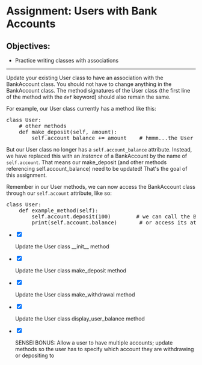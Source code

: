 <div class="module_description active_lesson_with_video ">
									<h1>Assignment: Users with Bank Accounts</h1>
<h2>Objectives:</h2>
<ul>
    <li>Practice writing classes with associations</li>
</ul>
<hr>
<p>Update your existing User class to have an association with the BankAccount class. You should not have to change anything in the BankAccount class. The method signatures of the User class (the first line of the method with the <code>def</code> keyword) should also remain the same.</p>
<p>For example, our User class currently has a method like this:</p>
<pre data-language="python" class="rainbow"><span class="keyword from-rainbow">class</span> User:
    <span class="comment from-rainbow"># other methods</span>
    <span class="storage function from-rainbow">def</span> <span class="entity name function from-rainbow">make_deposit</span>(<span class="variable self from-rainbow">self</span>, amount):
    	<span class="variable self from-rainbow">self</span>.account_balance <span class="keyword operator from-rainbow">+</span><span class="keyword operator from-rainbow">=</span> amount	<span class="comment from-rainbow"># hmmm...the User class doesn't have an account_balance attribute anymore</span>
</pre>
<p>But our User class no longer has a <code>self.account_balance</code> attribute. Instead, we have replaced this with an <em>instance</em> of a BankAccount by the name of <code>self.account</code>. That means our make_deposit (and other methods referencing self.account_balance) need to be updated! That's the goal of this assignment.</p>
<p>Remember in our User methods, we can now access the BankAccount class through our <code>self.account</code> attribute, like so:</p>
<pre data-language="Python" class="rainbow"><span class="keyword from-rainbow">class</span> User:
    <span class="storage function from-rainbow">def</span> <span class="entity name function from-rainbow">example_method</span>(<span class="variable self from-rainbow">self</span>):
        <span class="variable self from-rainbow">self</span>.account.<span class="function call from-rainbow">deposit</span>(<span class="constant numeric from-rainbow">100</span>)		<span class="comment from-rainbow"># we can call the BankAccount instance's methods</span>
    	<span class="support function python from-rainbow">print</span>(<span class="variable self from-rainbow">self</span>.account.balance)		<span class="comment from-rainbow"># or access its attributes</span>
</pre>

</div>

<div class="todo_content">
										<ul class="todo_item_parent">
											<form action="/tracks/submit_todo" method="post" id="form_to_do_items">		
													<li>
														<input type="hidden" name="module_to_do_item_id[]" value="0">	
														<input type="hidden" name="is_completed[]" value="0" class="todo_status">	
														<input type="checkbox" id="todo_item_0" checked="checked" class="todo_check">														
														<label for="todo_item_0" class="todo_list_item">
															<div class="item_checkbox checked"></div>
															<p>Update the User class __init__ method</p>	
														</label>	
													</li>
													<li>
														<input type="hidden" name="module_to_do_item_id[]" value="1">	
														<input type="hidden" name="is_completed[]" value="0" class="todo_status">	
														<input type="checkbox" id="todo_item_1" checked="checked" class="todo_check">														
														<label for="todo_item_1" class="todo_list_item">
															<div class="item_checkbox checked"></div>
															<p>Update the User class make_deposit method</p>	
														</label>	
													</li>
													<li>
														<input type="hidden" name="module_to_do_item_id[]" value="2">	
														<input type="hidden" name="is_completed[]" value="0" class="todo_status">	
														<input type="checkbox" id="todo_item_2" checked="checked" class="todo_check">
																												<label for="todo_item_2" class="todo_list_item">
															<div class="item_checkbox checked"></div>
															<p>Update the User class make_withdrawal method</p>	
														</label>	
													</li>
													<li>
														<input type="hidden" name="module_to_do_item_id[]" value="3">	
														<input type="hidden" name="is_completed[]" value="0" class="todo_status">	
														<input type="checkbox" id="todo_item_3" checked="checked" class="todo_check">														
														<label for="todo_item_3" class="todo_list_item">
															<div class="item_checkbox checked"></div>
															<p>Update the User class display_user_balance method</p>	
														</label>	
													</li>
													<li>
														<input type="hidden" name="module_to_do_item_id[]" value="4">	
														<input type="hidden" name="is_completed[]" value="0" class="todo_status">	
														<input type="checkbox" id="todo_item_4" checked="checked" class="todo_check">														
														<label for="todo_item_4" class="todo_list_item">
															<div class="item_checkbox checked"></div>
															<p>SENSEI BONUS: Allow a user to have multiple accounts; update methods so the user has to specify which account they are withdrawing or depositing to</p>	
														</label>	
													</li>									
												<input type="hidden" name="id" id="task_todo_id" value="5066922">
												<input type="hidden" name="chapter_module_id" value="42539">
												<input type="hidden" name="track_id" value="119">
												<input type="hidden" name="authenticity_token" value="sLO65z81Un8ogC/FYv7u6xcsFvuzeOSgTThZDbHAsxY=">
											</form>
										</ul>
									</div>

